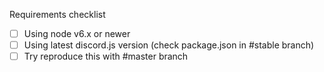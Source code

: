 <!-- Having problem but that doesn't look like a bug or it isn't bug?
Join https://discord.gg/bRCvFy9 -->

<!-- Wanna report a bug?
Make sure you check and test all requirements in checklist bellow.
If you still occur the bug with all requirements checked delete this template and give us information about bug -->

Requirements checklist
- [ ] Using node v6.x or newer
- [ ] Using latest discord.js version (check package.json in #stable branch)
- [ ] Try reproduce this with #master branch
